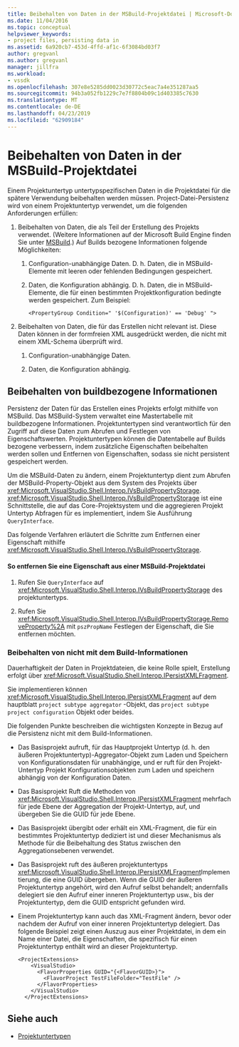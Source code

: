 ```yaml
---
title: Beibehalten von Daten in der MSBuild-Projektdatei | Microsoft-Dokumentation
ms.date: 11/04/2016
ms.topic: conceptual
helpviewer_keywords:
- project files, persisting data in
ms.assetid: 6a920cb7-453d-4ffd-af1c-6f3084bd03f7
author: gregvanl
ms.author: gregvanl
manager: jillfra
ms.workload:
- vssdk
ms.openlocfilehash: 307e8e5285dd0023d30772c5eac7a4e351287aa5
ms.sourcegitcommit: 94b3a052fb1229c7e7f8804b09c1d403385c7630
ms.translationtype: MT
ms.contentlocale: de-DE
ms.lasthandoff: 04/23/2019
ms.locfileid: "62909184"
---
```

# <a name="persisting-data-in-the-msbuild-project-file"></a>Beibehalten von Daten in der MSBuild-Projektdatei
Einem Projektuntertyp untertypspezifischen Daten in die Projektdatei für die spätere Verwendung beibehalten werden müssen. Project-Datei-Persistenz wird von einem Projektuntertyp verwendet, um die folgenden Anforderungen erfüllen:

1. Beibehalten von Daten, die als Teil der Erstellung des Projekts verwendet. (Weitere Informationen auf der Microsoft Build Engine finden Sie unter [MSBuild](../../msbuild/msbuild.md).) Auf Builds bezogene Informationen folgende Möglichkeiten:

    1. Configuration-unabhängige Daten. D. h. Daten, die in MSBuild-Elemente mit leeren oder fehlenden Bedingungen gespeichert.

    2. Daten, die Konfiguration abhängig. D. h. Daten, die in MSBuild-Elemente, die für einen bestimmten Projektkonfiguration bedingte werden gespeichert. Zum Beispiel:

        ```
        <PropertyGroup Condition=" '$(Configuration)' == 'Debug' ">
        ```

2. Beibehalten von Daten, die für das Erstellen nicht relevant ist. Diese Daten können in der formfreien XML ausgedrückt werden, die nicht mit einem XML-Schema überprüft wird.

    1. Configuration-unabhängige Daten.

    2. Daten, die Konfiguration abhängig.

## <a name="persisting-build-related-information"></a>Beibehalten von buildbezogene Informationen
 Persistenz der Daten für das Erstellen eines Projekts erfolgt mithilfe von MSBuild. Das MSBuild-System verwaltet eine Mastertabelle mit buildbezogene Informationen. Projektuntertypen sind verantwortlich für den Zugriff auf diese Daten zum Abrufen und Festlegen von Eigenschaftswerten. Projektuntertypen können die Datentabelle auf Builds bezogene verbessern, indem zusätzliche Eigenschaften beibehalten werden sollen und Entfernen von Eigenschaften, sodass sie nicht persistent gespeichert werden.

 Um die MSBuild-Daten zu ändern, einem Projektuntertyp dient zum Abrufen der MSBuild-Property-Objekt aus dem System des Projekts über <xref:Microsoft.VisualStudio.Shell.Interop.IVsBuildPropertyStorage>. <xref:Microsoft.VisualStudio.Shell.Interop.IVsBuildPropertyStorage> ist eine Schnittstelle, die auf das Core-Projektsystem und die aggregieren Projekt Untertyp Abfragen für es implementiert, indem Sie Ausführung `QueryInterface`.

 Das folgende Verfahren erläutert die Schritte zum Entfernen einer Eigenschaft mithilfe <xref:Microsoft.VisualStudio.Shell.Interop.IVsBuildPropertyStorage>.

#### <a name="to-remove-a-property-from-an-msbuild-project-file"></a>So entfernen Sie eine Eigenschaft aus einer MSBuild-Projektdatei

1. Rufen Sie `QueryInterface` auf <xref:Microsoft.VisualStudio.Shell.Interop.IVsBuildPropertyStorage> des projektuntertyps.

2. Rufen Sie <xref:Microsoft.VisualStudio.Shell.Interop.IVsBuildPropertyStorage.RemoveProperty%2A> mit `pszPropName` Festlegen der Eigenschaft, die Sie entfernen möchten.

### <a name="persisting-non-build-related-information"></a>Beibehalten von nicht mit dem Build-Informationen
 Dauerhaftigkeit der Daten in Projektdateien, die keine Rolle spielt, Erstellung erfolgt über <xref:Microsoft.VisualStudio.Shell.Interop.IPersistXMLFragment>.

 Sie implementieren können <xref:Microsoft.VisualStudio.Shell.Interop.IPersistXMLFragment> auf dem hauptblatt `project subtype aggregator` -Objekt, das `project subtype project configuration` Objekt oder beides.

 Die folgenden Punkte beschreiben die wichtigsten Konzepte in Bezug auf die Persistenz nicht mit dem Build-Informationen.

- Das Basisprojekt aufruft, für das Hauptprojekt Untertyp (d. h. den äußeren Projektuntertyp)-Aggregator-Objekt zum Laden und Speichern von Konfigurationsdaten für unabhängige, und er ruft für den Projekt-Untertyp Projekt Konfigurationsobjekten zum Laden und speichern abhängig von der Konfiguration Daten.

- Das Basisprojekt Ruft die Methoden von <xref:Microsoft.VisualStudio.Shell.Interop.IPersistXMLFragment> mehrfach für jede Ebene der Aggregation der Projekt-Untertyp, auf, und übergeben Sie die GUID für jede Ebene.

- Das Basisprojekt übergibt oder erhält ein XML-Fragment, die für ein bestimmtes Projektuntertyp dediziert ist und dieser Mechanismus als Methode für die Beibehaltung des Status zwischen den Aggregationsebenen verwendet.

- Das Basisprojekt ruft des äußeren projektuntertyps <xref:Microsoft.VisualStudio.Shell.Interop.IPersistXMLFragment>Implementierung, die eine GUID übergeben. Wenn die GUID der äußeren Projektuntertyp angehört, wird den Aufruf selbst behandelt; andernfalls delegiert sie den Aufruf einer inneren Projektuntertyp usw., bis der Projektuntertyp, dem die GUID entspricht gefunden wird.

- Einem Projektuntertyp kann auch das XML-Fragment ändern, bevor oder nachdem der Aufruf von einer inneren Projektuntertyp delegiert. Das folgende Beispiel zeigt einen Auszug aus einer Projektdatei, in dem ein Name einer Datei, die Eigenschaften, die spezifisch für einen Projektuntertyp enthält wird an dieser Projektuntertyp.

    ```
    <ProjectExtensions>
        <VisualStudio>
          <FlavorProperties GUID="{<FlavorGUID>}">
            <FlavorProject TestFileFolder="TestFile" />
          </FlavorProperties>
        </VisualStudio>
      </ProjectExtensions>
    ```

## <a name="see-also"></a>Siehe auch
- [Projektuntertypen](../../extensibility/internals/project-subtypes.md)